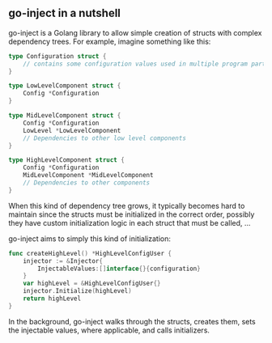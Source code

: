 ## go-inject in a nutshell

go-inject is a Golang library to allow simple creation of structs with complex dependency trees.
For example, imagine something like this:
```go
type Configuration struct {
    // contains some configuration values used in multiple program parts
}

type LowLevelComponent struct {
    Config *Configuration
}

type MidLevelComponent struct {
    Config *Configuration
    LowLevel *LowLevelComponent
    // Dependencies to other low level components
}

type HighLevelComponent struct {
    Config *Configuration
    MidLevelComponent *MidLevelComponent
    // Dependencies to other components
}
```

When this kind of dependency tree grows, it typically becomes hard to maintain since the structs must 
be initialized in the correct order, possibly they have custom initialization logic in each
struct that must be called, ...

go-inject aims to simply this kind of initialization:

```go
func createHighLevel() *HighLevelConfigUser {
    injector := &Injector{
        InjectableValues:[]interface{}{configuration}
    }
    var highLevel = &HighLevelConfigUser{}
    injector.Initialize(highLevel)
    return highLevel
}
```

In the background, go-inject walks through the structs, creates them, sets 
the injectable values, where applicable, and calls initializers.

